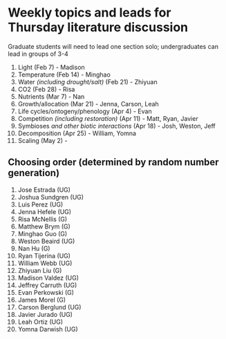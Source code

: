 # Weekly topics and leads for Thursday literature discussion

Graduate students will need to lead one section solo;
undergraduates can lead in groups of 3-4

1. Light (Feb 7) - Madison
2. Temperature (Feb 14) - Minghao
3. Water *(including drought/salt)* (Feb 21) - Zhiyuan
4. CO2 (Feb 28) - Risa
5. Nutrients (Mar 7) - Nan
6. Growth/allocation (Mar 21) - Jenna, Carson, Leah
7. Life cycles/ontogeny/phenology (Apr 4) - Evan
8. Competition *(including restoration)* (Apr 11) - Matt, Ryan, Javier
9. Symbioses *and other biotic interactions* (Apr 18) - Josh, Weston, Jeff
10. Decomposition (Apr 25) - William, Yomna
11. Scaling (May 2) - 

## Choosing order (determined by random number generation)
1. Jose Estrada (UG)
2. Joshua Sundgren (UG)
3. Luis Perez (UG)
4. Jenna Hefele (UG)
5. Risa McNellis (G)
6. Matthew Brym (G)
7. Minghao Guo (G)
8. Weston Beaird (UG)
9. Nan Hu (G)
10. Ryan Tijerina (UG)
11. William Webb (UG)
12. Zhiyuan Liu (G)
13. Madison Valdez (UG)
14. Jeffrey Carruth (UG)
15. Evan Perkowski (G)
16. James Morel (G)
17. Carson Berglund (UG)
18. Javier Jurado (UG)
19. Leah Ortiz (UG)
20. Yomna Darwish (UG)
